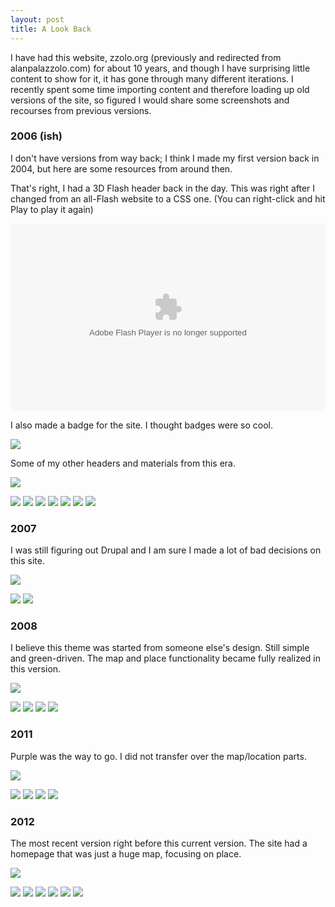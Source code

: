 ```yaml
---
layout: post
title: A Look Back
---
```



I have had this website, zzolo.org (previously and redirected from alanpalazzolo.com) for about 10 years, and though I have surprising little content to show for it, it has gone through many different iterations.  I recently spent some time importing content and therefore loading up old versions of the site, so figured I would share some screenshots and recourses from previous versions.

### 2006 (ish)

I don't have versions from way back; I think I made my first version back in 2004, but here are some resources from around then.

That's right, I had a 3D Flash header back in the day.  This was right after I changed from an all-Flash website to a CSS one.  (You can right-click and hit Play to play it again)

<div>
<object type="application/x-shockwave-flash" 
  data="/images/posts/zzold/aplogo.swf" 
  width="100%" height="300px">
  <param name="movie" value="/images/posts/zzold/aplogo.swf" />
  <param name="quality" value="high"/>
</object>
</div>

I also made a badge for the site.  I thought badges were so cool.

![](/images/posts/zzold/ap_badge_80x15.png)

Some of my other headers and materials from this era.

![](/images/posts/zzold/header_long_v2.jpg)

<div class="thumbnails cf">
  <a target="_blank" href="/images/posts/zzold/header_long_v2.jpg"><img src="/images/posts/zzold/header_long_v2.jpg" /></a>
  <a target="_blank" href="/images/posts/zzold/header_long.jpg"><img src="/images/posts/zzold/header_long.jpg" /></a>
  <a target="_blank" href="/images/posts/zzold/header_sky_v2.jpg"><img src="/images/posts/zzold/header_sky_v2.jpg" /></a>
  <a target="_blank" href="/images/posts/zzold/header_sky.jpg"><img src="/images/posts/zzold/header_sky.jpg" /></a>
  <a target="_blank" href="/images/posts/zzold/HeaderBack-NoColor.jpg"><img src="/images/posts/zzold/HeaderBack-NoColor.jpg" /></a>
  <a target="_blank" href="/images/posts/zzold/splash_personal.jpg"><img src="/images/posts/zzold/splash_personal.jpg" /></a> 
  <a target="_blank" href="/images/posts/zzold/splash_professional.jpg"><img src="/images/posts/zzold/splash_professional.jpg" /></a>
</div>

### 2007

I was still figuring out Drupal and I am sure I made a lot of bad decisions on this site.

![](/images/posts/zzold/zzolo-org-2007-home.png)

<div class="thumbnails cf">
  <a target="_blank" href="/images/posts/zzold/zzolo-org-2007-map.png"><img src="/images/posts/zzold/zzolo-org-2007-map.png" /></a>
  <a target="_blank" href="/images/posts/zzold/zzolo-org-2007-about.png"><img src="/images/posts/zzold/zzolo-org-2007-about.png" /></a>
</div>

### 2008

I believe this theme was started from someone else's design.  Still simple and green-driven.  The map and place functionality became fully realized in this version.

![](/images/posts/zzold/zzolo-org-2008-old.png)

<div class="thumbnails cf">
  <a target="_blank" href="/images/posts/zzold/zzolo-org-2008-map.png"><img src="/images/posts/zzold/zzolo-org-2008-map.png" /></a>
  <a target="_blank" href="/images/posts/zzold/zzolo-org-2008-place.png"><img src="/images/posts/zzold/zzolo-org-2008-place.png" /></a>
  <a target="_blank" href="/images/posts/zzold/zzolo-org-2008-post.png"><img src="/images/posts/zzold/zzolo-org-2008-post.png" /></a>
  <a target="_blank" href="/images/posts/zzold/zzolo-org-2008-projects.png"><img src="/images/posts/zzold/zzolo-org-2008-projects.png" /></a>
</div>

### 2011

Purple was the way to go.  I did not transfer over the map/location parts.

![](/images/posts/zzold/zzolo-org-2011-home.png)

<div class="thumbnails cf">
  <a target="_blank" href="/images/posts/zzold/zzolo-org-2011-book.png"><img src="/images/posts/zzold/zzolo-org-2011-book.png" /></a>
  <a target="_blank" href="/images/posts/zzold/zzolo-org-2011-haiku-just-portraits.png"><img src="/images/posts/zzold/zzolo-org-2011-haiku-just-portraits.png" /></a>
  <a target="_blank" href="/images/posts/zzold/zzolo-org-2011-haiku-portraits.png"><img src="/images/posts/zzold/zzolo-org-2011-haiku-portraits.png" /></a>
  <a target="_blank" href="/images/posts/zzold/zzolo-org-2011-projects.png"><img src="/images/posts/zzold/zzolo-org-2011-projects.png" /></a>
</div>

### 2012

The most recent version right before this current version.  The site had a homepage that was just a huge map, focusing on place.

![](/images/posts/zzold/zzolo-org-v7-map.png)

<div class="thumbnails cf">
  <a target="_blank" href="/images/posts/zzold/zzolo-org-v7-map-image.png"><img src="/images/posts/zzold/zzolo-org-v7-map-image.png" /></a>
  <a target="_blank" href="/images/posts/zzold/zzolo-org-v7-image-geo.png"><img src="/images/posts/zzold/zzolo-org-v7-image-geo.png" /></a>
  <a target="_blank" href="/images/posts/zzold/zzolo-org-v7-books.png"><img src="/images/posts/zzold/zzolo-org-v7-books.png" /></a>
  <a target="_blank" href="/images/posts/zzold/zzolo-org-v7-experience.png"><img src="/images/posts/zzold/zzolo-org-v7-experience.png" /></a>
  <a target="_blank" href="/images/posts/zzold/zzolo-org-v7-explore-masonry.png"><img src="/images/posts/zzold/zzolo-org-v7-explore-masonry.png" /></a>
  <a target="_blank" href="/images/posts/zzold/zzolo-org-v7-haikus.png"><img src="/images/posts/zzold/zzolo-org-v7-haikus.png" /></a>
</div>

